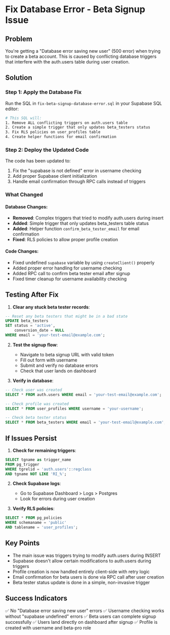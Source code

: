# Fix Database Error - Beta Signup Issue

## Problem
You're getting a "Database error saving new user" (500 error) when trying to create a beta account. This is caused by conflicting database triggers that interfere with the auth.users table during user creation.

## Solution

### Step 1: Apply the Database Fix

Run the SQL in `fix-beta-signup-database-error.sql` in your Supabase SQL editor:

```bash
# This SQL will:
1. Remove ALL conflicting triggers on auth.users table
2. Create a simple trigger that only updates beta_testers status
3. Fix RLS policies on user_profiles table
4. Create helper functions for email confirmation
```

### Step 2: Deploy the Updated Code

The code has been updated to:
1. Fix the "supabase is not defined" error in username checking
2. Add proper Supabase client initialization
3. Handle email confirmation through RPC calls instead of triggers

### What Changed

#### Database Changes:
- **Removed**: Complex triggers that tried to modify auth.users during insert
- **Added**: Simple trigger that only updates beta_testers table status
- **Added**: Helper function `confirm_beta_tester_email` for email confirmation
- **Fixed**: RLS policies to allow proper profile creation

#### Code Changes:
- Fixed undefined `supabase` variable by using `createClient()` properly
- Added proper error handling for username checking
- Added RPC call to confirm beta tester email after signup
- Fixed timer cleanup for username availability checking

## Testing After Fix

1. **Clear any stuck beta tester records**:
```sql
-- Reset any beta testers that might be in a bad state
UPDATE beta_testers
SET status = 'active',
    conversion_date = NULL
WHERE email = 'your-test-email@example.com';
```

2. **Test the signup flow**:
   - Navigate to beta signup URL with valid token
   - Fill out form with username
   - Submit and verify no database errors
   - Check that user lands on dashboard

3. **Verify in database**:
```sql
-- Check user was created
SELECT * FROM auth.users WHERE email = 'your-test-email@example.com';

-- Check profile was created
SELECT * FROM user_profiles WHERE username = 'your-username';

-- Check beta tester status
SELECT * FROM beta_testers WHERE email = 'your-test-email@example.com';
```

## If Issues Persist

1. **Check for remaining triggers**:
```sql
SELECT tgname as trigger_name
FROM pg_trigger
WHERE tgrelid = 'auth.users'::regclass
AND tgname NOT LIKE 'RI_%';
```

2. **Check Supabase logs**:
   - Go to Supabase Dashboard > Logs > Postgres
   - Look for errors during user creation

3. **Verify RLS policies**:
```sql
SELECT * FROM pg_policies
WHERE schemaname = 'public'
AND tablename = 'user_profiles';
```

## Key Points

- The main issue was triggers trying to modify auth.users during INSERT
- Supabase doesn't allow certain modifications to auth.users during triggers
- Profile creation is now handled entirely client-side with retry logic
- Email confirmation for beta users is done via RPC call after user creation
- Beta tester status update is done in a simple, non-invasive trigger

## Success Indicators

✅ No "Database error saving new user" errors
✅ Username checking works without "supabase undefined" errors
✅ Beta users can complete signup successfully
✅ Users land directly on dashboard after signup
✅ Profile is created with username and beta-pro role